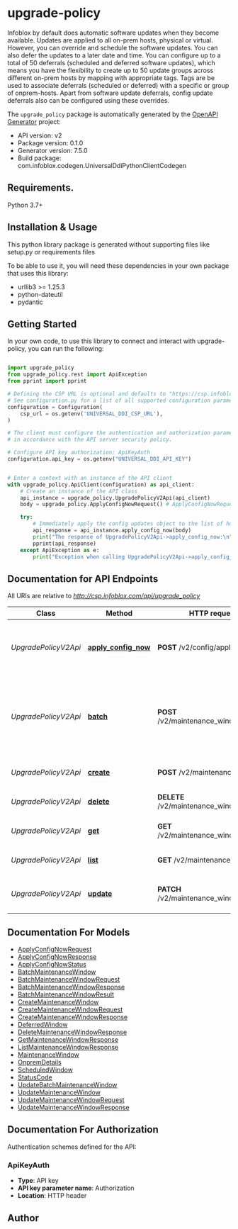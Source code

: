 # upgrade-policy
Infoblox by default does automatic software updates when they become available. Updates are applied to all on-prem hosts, physical or virtual. However, you can override and schedule the software updates. You can also defer the updates to a later date and time. You can configure up to a total of 50 deferrals (scheduled and deferred software updates), which means you have the flexibility to create up to 50 update groups across different on-prem hosts by mapping with appropriate tags. Tags are be used to associate deferrals (scheduled or deferred) with a specific or group of onprem-hosts. Apart from software update deferrals, config update deferrals also can be configured using these overrides.

The `upgrade_policy` package is automatically generated by the [OpenAPI Generator](https://openapi-generator.tech) project:

- API version: v2
- Package version: 0.1.0
- Generator version: 7.5.0
- Build package: com.infoblox.codegen.UniversalDdiPythonClientCodegen

## Requirements.

Python 3.7+

## Installation & Usage

This python library package is generated without supporting files like setup.py or requirements files

To be able to use it, you will need these dependencies in your own package that uses this library:

* urllib3 >= 1.25.3
* python-dateutil
* pydantic

## Getting Started

In your own code, to use this library to connect and interact with upgrade-policy,
you can run the following:

```python

import upgrade_policy
from upgrade_policy.rest import ApiException
from pprint import pprint

# Defining the CSP URL is optional and defaults to "https://csp.infoblox.com"
# See configuration.py for a list of all supported configuration parameters.
configuration = Configuration(
    csp_url = os.getenv('UNIVERSAL_DDI_CSP_URL'),
)

# The client must configure the authentication and authorization parameters
# in accordance with the API server security policy.

# Configure API key authorization: ApiKeyAuth
configuration.api_key = os.getenv("UNIVERSAL_DDI_API_KEY")


# Enter a context with an instance of the API client
with upgrade_policy.ApiClient(configuration) as api_client:
    # Create an instance of the API class
    api_instance = upgrade_policy.UpgradePolicyV2Api(api_client)
    body = upgrade_policy.ApplyConfigNowRequest() # ApplyConfigNowRequest | 

    try:
        # Immediately apply the config updates object to the list of hosts
        api_response = api_instance.apply_config_now(body)
        print("The response of UpgradePolicyV2Api->apply_config_now:\n")
        pprint(api_response)
    except ApiException as e:
        print("Exception when calling UpgradePolicyV2Api->apply_config_now: %s\n" % e)

```

## Documentation for API Endpoints

All URIs are relative to *http://csp.infoblox.com/api/upgrade_policy*

Class | Method | HTTP request | Description
------------ | ------------- | ------------- | -------------
*UpgradePolicyV2Api* | [**apply_config_now**](upgrade_policy/docs/UpgradePolicyV2Api.md#apply_config_now) | **POST** /v2/config/apply_now | Immediately apply the config updates object to the list of hosts
*UpgradePolicyV2Api* | [**batch**](upgrade_policy/docs/UpgradePolicyV2Api.md#batch) | **POST** /v2/maintenance_windows/batch | Create, update and/or delete multiple maintenance windows in a single request
*UpgradePolicyV2Api* | [**create**](upgrade_policy/docs/UpgradePolicyV2Api.md#create) | **POST** /v2/maintenance_windows | Create a maintenance window
*UpgradePolicyV2Api* | [**delete**](upgrade_policy/docs/UpgradePolicyV2Api.md#delete) | **DELETE** /v2/maintenance_windows/{id} | Delete maintenance window
*UpgradePolicyV2Api* | [**get**](upgrade_policy/docs/UpgradePolicyV2Api.md#get) | **GET** /v2/maintenance_windows/{id} | Read a maintenance window
*UpgradePolicyV2Api* | [**list**](upgrade_policy/docs/UpgradePolicyV2Api.md#list) | **GET** /v2/maintenance_windows | List all the maintenance windows
*UpgradePolicyV2Api* | [**update**](upgrade_policy/docs/UpgradePolicyV2Api.md#update) | **PATCH** /v2/maintenance_windows/{id} | Update an existing maintenance window


## Documentation For Models

 - [ApplyConfigNowRequest](upgrade_policy/docs/ApplyConfigNowRequest.md)
 - [ApplyConfigNowResponse](upgrade_policy/docs/ApplyConfigNowResponse.md)
 - [ApplyConfigNowStatus](upgrade_policy/docs/ApplyConfigNowStatus.md)
 - [BatchMaintenanceWindow](upgrade_policy/docs/BatchMaintenanceWindow.md)
 - [BatchMaintenanceWindowRequest](upgrade_policy/docs/BatchMaintenanceWindowRequest.md)
 - [BatchMaintenanceWindowResponse](upgrade_policy/docs/BatchMaintenanceWindowResponse.md)
 - [BatchMaintenanceWindowResult](upgrade_policy/docs/BatchMaintenanceWindowResult.md)
 - [CreateMaintenanceWindow](upgrade_policy/docs/CreateMaintenanceWindow.md)
 - [CreateMaintenanceWindowRequest](upgrade_policy/docs/CreateMaintenanceWindowRequest.md)
 - [CreateMaintenanceWindowResponse](upgrade_policy/docs/CreateMaintenanceWindowResponse.md)
 - [DeferredWindow](upgrade_policy/docs/DeferredWindow.md)
 - [DeleteMaintenanceWindowResponse](upgrade_policy/docs/DeleteMaintenanceWindowResponse.md)
 - [GetMaintenanceWindowResponse](upgrade_policy/docs/GetMaintenanceWindowResponse.md)
 - [ListMaintenanceWindowResponse](upgrade_policy/docs/ListMaintenanceWindowResponse.md)
 - [MaintenanceWindow](upgrade_policy/docs/MaintenanceWindow.md)
 - [OnpremDetails](upgrade_policy/docs/OnpremDetails.md)
 - [ScheduledWindow](upgrade_policy/docs/ScheduledWindow.md)
 - [StatusCode](upgrade_policy/docs/StatusCode.md)
 - [UpdateBatchMaintenanceWindow](upgrade_policy/docs/UpdateBatchMaintenanceWindow.md)
 - [UpdateMaintenanceWindow](upgrade_policy/docs/UpdateMaintenanceWindow.md)
 - [UpdateMaintenanceWindowRequest](upgrade_policy/docs/UpdateMaintenanceWindowRequest.md)
 - [UpdateMaintenanceWindowResponse](upgrade_policy/docs/UpdateMaintenanceWindowResponse.md)


<a id="documentation-for-authorization"></a>
## Documentation For Authorization


Authentication schemes defined for the API:
<a id="ApiKeyAuth"></a>
### ApiKeyAuth

- **Type**: API key
- **API key parameter name**: Authorization
- **Location**: HTTP header


## Author




